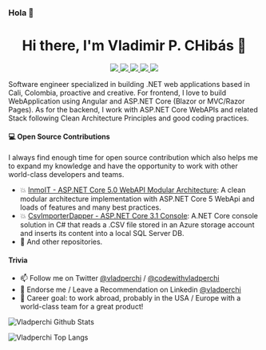 ### Hola 👋

<h1 align="center">Hi there, I'm Vladimir P. CHibás 👋</h1>

<p align="center">
  <a href="https://twitter.com/vladperchi" alt="vladperchi twitter">
   <img src="https://img.shields.io/badge/-@vladperchi-%231DA1F2?style=flat-square&logo=twitter&logoColor=ffffff" />
 </a>
 <a href="https://twitter.com/codewithvlad" alt="codewithvladperchi twitter">
   <img src="https://img.shields.io/badge/-@codewithvlad-%231DA1F2?style=flat-square&logo=twitter&logoColor=ffffff" />
 </a>
 <a href="https://github.com/vladperchi" alt="vladperchi github">
   <img src="https://img.shields.io/badge/-@vladperchi-%23181717?style=flat-square&logo=github" />
 </a>
 <a href="https://www.linkedin.com/in/vladperchi" alt="mukesh's linkedin">
   <img src="https://img.shields.io/badge/-vladperchi-blue?style=flat-square&logo=Linkedin&logoColor=white&link=https://www.linkedin.com/in/vladperchi" />
 </a>
 <!--<a href="https://codewithvladperchi.com" alt="vladperchi blog">
   <img src="https://img.shields.io/badge/codewithvladperchi.com-brightgreen?style=flat-square" />
 </a>-->
 <a>
   <img src="https://komarev.com/ghpvc/?username=vladperchi&color=ff69b4&style=flat-square" />
 </a>
</p>


Software engineer specialized in building .NET web applications based in Cali, Colombia, proactive and creative. For frontend, I love to build WebApplication using Angular and ASP.NET Core (Blazor or MVC/Razor Pages). As for the backend, I work with ASP.NET Core WebAPIs and related Stack following Clean Architecture Principles and good coding practices.

#### 💻 Open Source Contributions

I always find enough time for open source contribution which also helps me to expand my knowledge and have the opportunity to work with other world-class developers and teams.

- 💥 [InmoIT - ASP.NET Core 5.0 WebAPI Modular Architecture][InmoIT]: A clean modular architecture implementation with ASP.NET Core 5 WebApi and loads of features and many best practices.
- 💥 [CsvImporterDapper - ASP.NET Core 3.1 Console][CsvImporter]: A.NET Core console solution in C# that reads a .CSV file stored in an Azure storage account and inserts its content into a local SQL Server DB.
- 🥇 And other repositories.

#### Trivia
<!--- 📝 [I blog here:][blog-url]-->
- 📫 Follow me on Twitter [@vladperchi][twitter-url] / [@codewithvladperchi][twitter-code-url]
- 🦸 Endorse me / Leave a Recommendation on Linkedin [@vladperchi][linkedin-url]
- 🦸 Career goal: to work abroad, probably in the USA / Europe with a world-class team for a great product!

<p align="left">  
  <img src="https://github-readme-stats.vercel.app/api?username=vladperchi&show_icons=true&theme=tokyonight" alt="Vladperchi Github Stats" />
</p>
<p align="left">  
   <img src="https://github-readme-stats.vercel.app/api/top-langs/?username=vladperchi&layout=compact&theme=tokyonight" alt="Vladperchi Top Langs" />
</p>

<!--highlight Repo-->
[InmoIT]: https://github.com/vladperchi/InmoIT
[CsvImporter]: https://github.com/vladperchi/CsvImporterDapper
<!--links-->
[linkedin-url]: https://www.linkedin.com/in/vladperchi/
[facebook-url]: https://www.facebook.com/codewithvladperchi
[twitter-url]: https://twitter.com/vladperchi
[twitter-code-url]: https://www.twitter.com/codewithvlad
[blog-url]: https://www.codewithvladperchi.com
